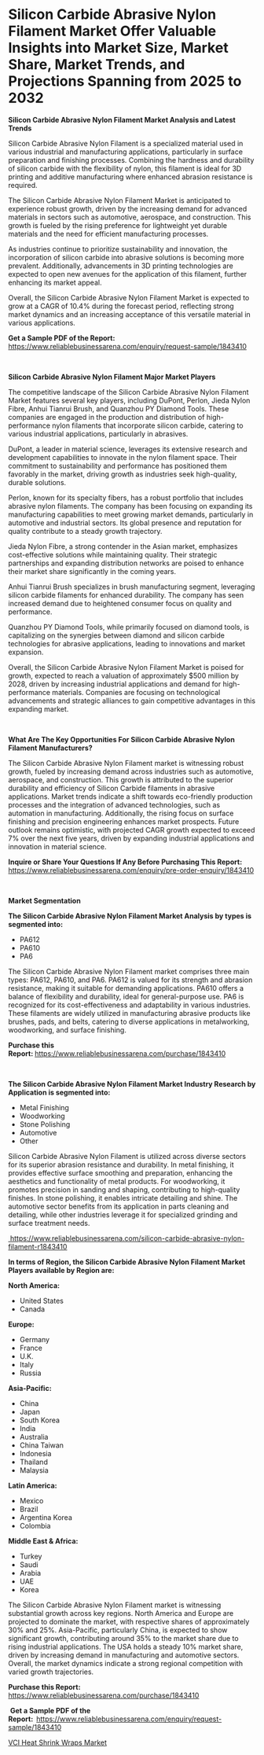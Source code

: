 <p><h1>Silicon Carbide Abrasive Nylon Filament Market Offer Valuable Insights into Market Size, Market Share, Market Trends, and Projections Spanning from 2025 to 2032</h1></p><p><strong>Silicon Carbide Abrasive Nylon Filament Market Analysis and Latest Trends</strong></p>
<p><p>Silicon Carbide Abrasive Nylon Filament is a specialized material used in various industrial and manufacturing applications, particularly in surface preparation and finishing processes. Combining the hardness and durability of silicon carbide with the flexibility of nylon, this filament is ideal for 3D printing and additive manufacturing where enhanced abrasion resistance is required. </p><p>The Silicon Carbide Abrasive Nylon Filament Market is anticipated to experience robust growth, driven by the increasing demand for advanced materials in sectors such as automotive, aerospace, and construction. This growth is fueled by the rising preference for lightweight yet durable materials and the need for efficient manufacturing processes.</p><p>As industries continue to prioritize sustainability and innovation, the incorporation of silicon carbide into abrasive solutions is becoming more prevalent. Additionally, advancements in 3D printing technologies are expected to open new avenues for the application of this filament, further enhancing its market appeal. </p><p>Overall, the Silicon Carbide Abrasive Nylon Filament Market is expected to grow at a CAGR of 10.4% during the forecast period, reflecting strong market dynamics and an increasing acceptance of this versatile material in various applications.</p></p>
<p><strong>Get a Sample PDF of the Report:&nbsp;</strong> <a href="https://www.reliablebusinessarena.com/enquiry/request-sample/1843410?utm_campaign=1143&utm_medium=2&utm_source=Github&utm_content=ia&utm_term=03022025&utm_id=silicon-carbide-abrasive-nylon-filament">https://www.reliablebusinessarena.com/enquiry/request-sample/1843410</a></p>
<p>&nbsp;</p>
<p><strong>Silicon Carbide Abrasive Nylon Filament Major Market Players</strong></p>
<p><p>The competitive landscape of the Silicon Carbide Abrasive Nylon Filament Market features several key players, including DuPont, Perlon, Jieda Nylon Fibre, Anhui Tianrui Brush, and Quanzhou PY Diamond Tools. These companies are engaged in the production and distribution of high-performance nylon filaments that incorporate silicon carbide, catering to various industrial applications, particularly in abrasives.</p><p>DuPont, a leader in material science, leverages its extensive research and development capabilities to innovate in the nylon filament space. Their commitment to sustainability and performance has positioned them favorably in the market, driving growth as industries seek high-quality, durable solutions.</p><p>Perlon, known for its specialty fibers, has a robust portfolio that includes abrasive nylon filaments. The company has been focusing on expanding its manufacturing capabilities to meet growing market demands, particularly in automotive and industrial sectors. Its global presence and reputation for quality contribute to a steady growth trajectory.</p><p>Jieda Nylon Fibre, a strong contender in the Asian market, emphasizes cost-effective solutions while maintaining quality. Their strategic partnerships and expanding distribution networks are poised to enhance their market share significantly in the coming years.</p><p>Anhui Tianrui Brush specializes in brush manufacturing segment, leveraging silicon carbide filaments for enhanced durability. The company has seen increased demand due to heightened consumer focus on quality and performance.</p><p>Quanzhou PY Diamond Tools, while primarily focused on diamond tools, is capitalizing on the synergies between diamond and silicon carbide technologies for abrasive applications, leading to innovations and market expansion.</p><p>Overall, the Silicon Carbide Abrasive Nylon Filament Market is poised for growth, expected to reach a valuation of approximately $500 million by 2028, driven by increasing industrial applications and demand for high-performance materials. Companies are focusing on technological advancements and strategic alliances to gain competitive advantages in this expanding market.</p></p>
<p>&nbsp;</p>
<p><strong>What Are The Key Opportunities For Silicon Carbide Abrasive Nylon Filament Manufacturers?</strong></p>
<p><p>The Silicon Carbide Abrasive Nylon Filament market is witnessing robust growth, fueled by increasing demand across industries such as automotive, aerospace, and construction. This growth is attributed to the superior durability and efficiency of Silicon Carbide filaments in abrasive applications. Market trends indicate a shift towards eco-friendly production processes and the integration of advanced technologies, such as automation in manufacturing. Additionally, the rising focus on surface finishing and precision engineering enhances market prospects. Future outlook remains optimistic, with projected CAGR growth expected to exceed 7% over the next five years, driven by expanding industrial applications and innovation in material science.</p></p>
<p><strong>Inquire or Share Your Questions If Any Before Purchasing This Report:</strong> <a href="https://www.reliablebusinessarena.com/enquiry/pre-order-enquiry/1843410?utm_campaign=1143&utm_medium=2&utm_source=Github&utm_content=ia&utm_term=03022025&utm_id=silicon-carbide-abrasive-nylon-filament">https://www.reliablebusinessarena.com/enquiry/pre-order-enquiry/1843410</a></p>
<p>&nbsp;</p>
<p><strong>Market Segmentation</strong></p>
<p><strong>The Silicon Carbide Abrasive Nylon Filament Market Analysis by types is segmented into:</strong></p>
<p><ul><li>PA612</li><li>PA610</li><li>PA6</li></ul></p>
<p><p>The Silicon Carbide Abrasive Nylon Filament market comprises three main types: PA612, PA610, and PA6. PA612 is valued for its strength and abrasion resistance, making it suitable for demanding applications. PA610 offers a balance of flexibility and durability, ideal for general-purpose use. PA6 is recognized for its cost-effectiveness and adaptability in various industries. These filaments are widely utilized in manufacturing abrasive products like brushes, pads, and belts, catering to diverse applications in metalworking, woodworking, and surface finishing.</p></p>
<p><strong>Purchase this Report:&nbsp;</strong><a href="https://www.reliablebusinessarena.com/purchase/1843410?utm_campaign=1143&utm_medium=2&utm_source=Github&utm_content=ia&utm_term=03022025&utm_id=silicon-carbide-abrasive-nylon-filament">https://www.reliablebusinessarena.com/purchase/1843410</a></p>
<p>&nbsp;</p>
<p><strong>The Silicon Carbide Abrasive Nylon Filament Market Industry Research by Application is segmented into:</strong></p>
<p><ul><li>Metal Finishing</li><li>Woodworking</li><li>Stone Polishing</li><li>Automotive</li><li>Other</li></ul></p>
<p><p>Silicon Carbide Abrasive Nylon Filament is utilized across diverse sectors for its superior abrasion resistance and durability. In metal finishing, it provides effective surface smoothing and preparation, enhancing the aesthetics and functionality of metal products. For woodworking, it promotes precision in sanding and shaping, contributing to high-quality finishes. In stone polishing, it enables intricate detailing and shine. The automotive sector benefits from its application in parts cleaning and detailing, while other industries leverage it for specialized grinding and surface treatment needs.</p></p>
<p><a href="https://www.reliablebusinessarena.com/silicon-carbide-abrasive-nylon-filament-r1843410?utm_campaign=1143&utm_medium=2&utm_source=Github&utm_content=ia&utm_term=03022025&utm_id=silicon-carbide-abrasive-nylon-filament">&nbsp;https://www.reliablebusinessarena.com/silicon-carbide-abrasive-nylon-filament-r1843410</a></p>
<p><strong>In terms of Region, the Silicon Carbide Abrasive Nylon Filament Market Players available by Region are:</strong></p>
<p>
    <p> <strong> North America: </strong>
        <ul>
            <li>United States</li>
            <li>Canada</li>
        </ul>
        </p> 
    <p> <strong> Europe: </strong>
        <ul>
            <li>Germany</li>
            <li>France</li>
            <li>U.K.</li>
            <li>Italy</li>
            <li>Russia</li>
        </ul>
        </p> 
    <p> <strong> Asia-Pacific: </strong>
        <ul>
            <li>China</li>
            <li>Japan</li>
            <li>South Korea</li>
            <li>India</li>
            <li>Australia</li>
            <li>China Taiwan</li>
            <li>Indonesia</li>
            <li>Thailand</li>
            <li>Malaysia</li>
        </ul>
        </p> 
    <p> <strong> Latin America: </strong>
        <ul>
            <li>Mexico</li>
            <li>Brazil</li>
            <li>Argentina Korea</li>
            <li>Colombia</li>
        </ul>
        </p> 
    <p> <strong> Middle East & Africa: </strong>
        <ul>
            <li>Turkey</li>
            <li>Saudi</li>
            <li>Arabia</li>
            <li>UAE</li>
            <li>Korea</li>
        </ul>
    </p>
    </p>
<p><p>The Silicon Carbide Abrasive Nylon Filament market is witnessing substantial growth across key regions. North America and Europe are projected to dominate the market, with respective shares of approximately 30% and 25%. Asia-Pacific, particularly China, is expected to show significant growth, contributing around 35% to the market share due to rising industrial applications. The USA holds a steady 10% market share, driven by increasing demand in manufacturing and automotive sectors. Overall, the market dynamics indicate a strong regional competition with varied growth trajectories.</p></p>
<p><strong>Purchase this Report: </strong><a href="https://www.reliablebusinessarena.com/purchase/1843410?utm_campaign=1143&utm_medium=2&utm_source=Github&utm_content=ia&utm_term=03022025&utm_id=silicon-carbide-abrasive-nylon-filament">https://www.reliablebusinessarena.com/purchase/1843410</a></p>
<p>&nbsp;<strong>Get a Sample PDF of the Report:&nbsp;&nbsp;</strong><a href="https://www.reliablebusinessarena.com/enquiry/request-sample/1843410?utm_campaign=1143&utm_medium=2&utm_source=Github&utm_content=ia&utm_term=03022025&utm_id=silicon-carbide-abrasive-nylon-filament">https://www.reliablebusinessarena.com/enquiry/request-sample/1843410</a></p>
<p><strong></strong></p>
<p><p><a href="https://github.com/yoshih12/Market-Research-Report-List-4/blob/main/vci-heat-shrink-wraps-market.md?utm_campaign=1143&utm_medium=2&utm_source=Github&utm_content=ia&utm_term=03022025&utm_id=silicon-carbide-abrasive-nylon-filament">VCI Heat Shrink Wraps Market</a></p></p>